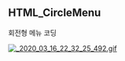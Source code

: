 ## HTML_CircleMenu

회전형 메뉴 코딩

<a href="https://gifyu.com/image/I59s"><img src="https://s5.gifyu.com/images/_2020_03_16_22_32_25_492.md.gif" alt="_2020_03_16_22_32_25_492.gif" border="0" /></a>
